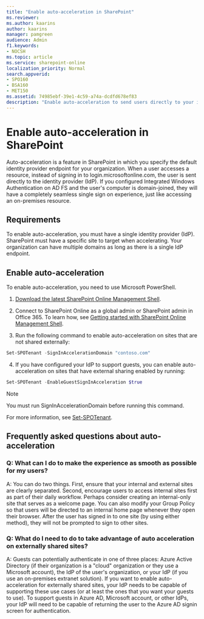 ```yaml
---
title: "Enable auto-acceleration in SharePoint"
ms.reviewer: 
ms.author: kaarins
author: kaarins
manager: pamgreen
audience: Admin
f1.keywords:
- NOCSH
ms.topic: article
ms.service: sharepoint-online
localization_priority: Normal
search.appverid:
- SPO160
- BSA160
- MET150
ms.assetid: 74985ebf-39e1-4c59-a74a-dcdfd678ef83
description: "Enable auto-acceleration to send users directly to your identity provider to sign in."
---
```


# Enable auto-acceleration in SharePoint

Auto-acceleration is a feature in SharePoint in which you specify the default identity provider endpoint for your organization. When a user accesses a resource, instead of signing in to login.microsoftonline.com, the user is sent directly to the identity provider (IdP). If you configured Integrated Windows Authentication on AD FS and the user's computer is domain-joined, they will have a completely seamless single sign on experience, just like accessing an on-premises resource.
  
## Requirements

To enable auto-acceleration, you must have a single identity provider (IdP). SharePoint must have a specific site to target when accelerating. Your organization can have multiple domains as long as there is a single IdP endpoint.
   
## Enable auto-acceleration

To enable auto-acceleration, you need to use Microsoft PowerShell. 
 
1. [Download the latest SharePoint Online Management Shell](https://go.microsoft.com/fwlink/p/?LinkId=255251).
    
2. Connect to SharePoint Online as a global admin or SharePoint admin in Office 365. To learn how, see [Getting started with SharePoint Online Management Shell](/powershell/sharepoint/sharepoint-online/connect-sharepoint-online).

3. Run the following command to enable auto-acceleration on sites that are not shared externally:

```PowerShell
Set-SPOTenant -SignInAccelerationDomain "contoso.com"
```

4. If you have configured your IdP to support guests, you can enable auto-acceleration on sites that have external sharing enabled by running:
  
```PowerShell
Set-SPOTenant -EnableGuestSignInAcceleration $true
```

> [!NOTE]
> You must run SignInAccelerationDomain before running this command. 
  
For more information, see [Set-SPOTenant](/powershell/module/sharepoint-online/Set-SPOTenant).
  
  
## Frequently asked questions about auto-acceleration
<a name="FAQ"> </a>

### Q: What can I do to make the experience as smooth as possible for my users?

A: You can do two things. First, ensure that your internal and external sites are clearly separated. Second, encourage users to access internal sites first as part of their daily workflow. Perhaps consider creating an internal-only site that serves as a welcome page. You can also modify your Group Policy so that users will be directed to an internal home page whenever they open their browser. After the user has signed in to one site (by using either method), they will not be prompted to sign to other sites.
  
### Q: What do I need to do to take advantage of auto acceleration on externally shared sites?

A: Guests can potentially authenticate in one of three places: Azure Active Directory (if their organization is a "cloud" organization or they use a Microsoft account), the IdP of the user's organization, or your IdP (if you use an on-premises extranet solution). If you want to enable auto-acceleration for externally shared sites, your IdP needs to be capable of supporting these use cases (or at least the ones that you want your guests to use). To support guests in Azure AD, Microsoft account, or other IdPs, your IdP will need to be capable of returning the user to the Azure AD signin screen for authentication.
  

